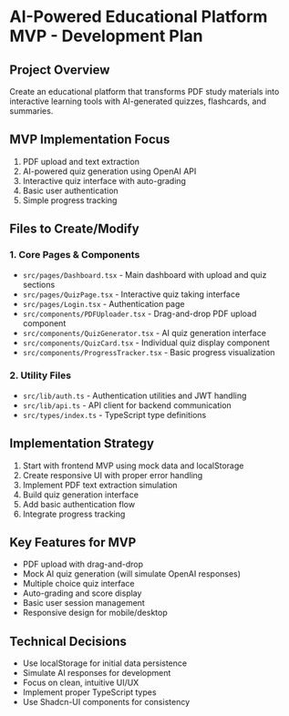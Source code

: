 # AI-Powered Educational Platform MVP - Development Plan

## Project Overview
Create an educational platform that transforms PDF study materials into interactive learning tools with AI-generated quizzes, flashcards, and summaries.

## MVP Implementation Focus
1. PDF upload and text extraction
2. AI-powered quiz generation using OpenAI API
3. Interactive quiz interface with auto-grading
4. Basic user authentication
5. Simple progress tracking

## Files to Create/Modify

### 1. Core Pages & Components
- `src/pages/Dashboard.tsx` - Main dashboard with upload and quiz sections
- `src/pages/QuizPage.tsx` - Interactive quiz taking interface
- `src/pages/Login.tsx` - Authentication page
- `src/components/PDFUploader.tsx` - Drag-and-drop PDF upload component
- `src/components/QuizGenerator.tsx` - AI quiz generation interface
- `src/components/QuizCard.tsx` - Individual quiz display component
- `src/components/ProgressTracker.tsx` - Basic progress visualization

### 2. Utility Files
- `src/lib/auth.ts` - Authentication utilities and JWT handling
- `src/lib/api.ts` - API client for backend communication
- `src/types/index.ts` - TypeScript type definitions

## Implementation Strategy
1. Start with frontend MVP using mock data and localStorage
2. Create responsive UI with proper error handling
3. Implement PDF text extraction simulation
4. Build quiz generation interface
5. Add basic authentication flow
6. Integrate progress tracking

## Key Features for MVP
- PDF upload with drag-and-drop
- Mock AI quiz generation (will simulate OpenAI responses)
- Multiple choice quiz interface
- Auto-grading and score display
- Basic user session management
- Responsive design for mobile/desktop

## Technical Decisions
- Use localStorage for initial data persistence
- Simulate AI responses for development
- Focus on clean, intuitive UI/UX
- Implement proper TypeScript types
- Use Shadcn-UI components for consistency